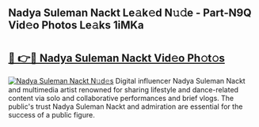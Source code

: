 ## Nadya Suleman Nackt Le𝚊k𝚎d N𝚞𝚍e - Part-N9Q Vid𝚎o Photos Le𝚊ks 1iMKa

# <h2><a href="http://fb4vaf.evod.top/?m=Nadya+Suleman+Nackt">🔗 👉🔴 Nadya Suleman Nackt Vid𝚎o Ph𝚘t𝚘s</a></h2>

[![Nadya Suleman Nackt N𝚞d𝚎s](https://i.imgur.com/8V9OHl7.gif)](http://fb4vaf.evod.top/?m=Nadya+Suleman+Nackt)
Digital influencer Nadya Suleman Nackt and multimedia artist renowned for sharing lifestyle and dance-related content via solo and collaborative performances and brief vlogs. The public's trust Nadya Suleman Nackt and admiration are essential for the success of a public figure. 
